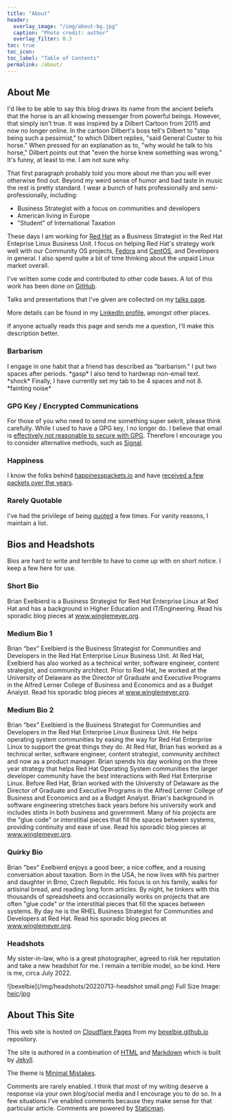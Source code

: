 ```yaml
---
title: "About"
header:
  overlay_image: "/img/about-bg.jpg"
  caption: "Photo credit: author"
  overlay_filter: 0.3
toc: true
toc_icon: 
toc_label: "Table of Contents"
permalink: /about/
---
```


## About Me

I'd like to be able to say this blog draws its name from the ancient beliefs that the horse is an all knowing messenger from powerful beings.
However, that simply isn't true.
It was inspired by a Dilbert Cartoon from 2015 and now no longer online.
In the cartoon Dilbert's boss tell's Dilbert to "stop being such a pessimist," to which Dilbert replies, "said General Custer to his horse."
When pressed for an explanation as to, "why would he talk to his horse," Dilbert points out that "even the horse knew something was wrong."
It's funny, at least to me.
I am not sure why.

That first paragraph probably told you more about me than you will ever otherwise find out.
Beyond my weird sense of humor and bad taste in music the rest is pretty standard.
I wear a bunch of hats professionally and semi-professionally, including:

* Business Strategist with a focus on communities and developers
* American living in Europe
* "Student" of International Taxation

These days I am working for [Red Hat](https://community.redhat.com) as a Business Strategist in the Red Hat Enteprise Linux Business Unit.
I focus on helping Red Hat's strategy work well with our Community OS projects, [Fedora](https://www.fedoraproject.org) and [CentOS](https://www.centos.org), and Developers in general.
I also spend quite a bit of time thinking about the unpaid Linux market overall.

I've written some code and contributed to other code bases.
A lot of this work has been done on [GitHub](https://github.com/bexelbie).

Talks and presentations that I've given are collected on my [talks page](/talks/).

More details can be found in my [LinkedIn profile](https://www.linkedin.com/in/bcexelbi), amongst other places.

If anyone actually reads this page and sends me a question, I'll make this description better.

### Barbarism

I engage in one habit that a friend has described as "barbarism."
I put two spaces after periods.  \*gasp\*
I also tend to hardwrap non-email text.  \*shock\*
Finally, I have currently set my tab to be 4 spaces and not 8.  \*fainting noise\*

### GPG Key / Encrypted Communications

For those of you who need to send me something super sekrit, please think carefully.
While I used to have a GPG key, I no longer do.
I believe that email is [effectively not reasonable to secure with GPG](https://latacora.micro.blog/2019/07/16/the-pgp-problem.html).
Therefore I encourage you to consider alternative methods, such as [Signal](https://signal.me/#p/+19194148915).

### Happiness

I know the folks behind [happinesspackets.io](https://happinesspackets.io) and have [received a few packets over the years](/happiness-packets).

### Rarely Quotable

I've had the privilege of being [quoted](/quoted) a few times.
For vanity reasons, I maintain a list.

## Bios and Headshots

Bios are hard to write and terrible to have to come up with on short notice.
I keep a few here for use.

### Short Bio

Brian Exelbierd is a Business Strategist for Red Hat Enterprise Linux at Red Hat and has a background in Higher Education and IT/Engineering.
Read his sporadic blog pieces at www.winglemeyer.org.

### Medium Bio 1

Brian “bex” Exelbierd is the Business Strategist for Communities and Developers in the Red Hat Enterprise Linux Business Unit.
At Red Hat, Exelbierd has also worked as a technical writer, software engineer, content strategist, and community architect.
Prior to Red Hat, he worked at the University of Delaware as the Director of Graduate and Executive Programs in the Alfred Lerner College of Business and Economics and as a Budget Analyst.
Read his sporadic blog pieces at www.winglemeyer.org.

### Medium Bio 2

Brian “bex” Exelbierd is the Business Strategist for Communities and Developers in the Red Hat Enterprise Linux Business Unit.
He helps operating system communities by easing the way for Red Hat Enterprise Linux to support the great things they do.
At Red Hat, Brian has worked as a technical writer, software engineer, content strategist, community architect and now as a product manager.
Brian spends his day working on the three year strategy that helps Red Hat Operating System communities the larger developer community have the best interactions with Red Hat Enterprise Linux.
Before Red Hat, Brian worked with the University of Delaware as the Director of Graduate and Executive Programs in the Alfred Lerner College of Business and Economics and as a Budget Analyst.
Brian's background in software engineering stretches back years before his university work and includes stints in both business and government.
Many of his projects are the "glue code" or interstitial pieces that fill the spaces between systems, providing continuity and ease of use.
Read his sporadic blog pieces at www.winglemeyer.org.

### Quirky Bio

Brian "bex" Exelbierd enjoys a good beer, a nice coffee, and a rousing conversation about taxation.
Born in the USA, he now lives with his partner and daughter in Brno, Czech Republic.
His focus is on his family, walks for artisinal bread, and reading long form articles.
By night, he tinkers with this thousands of spreadsheets and occasionally works on projects that are often "glue code" or the interstitial pieces that fill the spaces between systems.
By day he is the RHEL Business Strategist for Communities and Developers at Red Hat.
Read his sporadic blog pieces at www.winglemeyer.org.

### Headshots

My sister-in-law, who is a great photographer, agreed to risk her reputation and take a new headshot for me.  I remain a terrible model, so be kind.  Here is me, circa July 2022.

![bexelbie](/img/headshots/20220713-headshot small.png) Full Size Image: [heic](/img/headshots/20220713-headshot.heic)/[jpg](/img/headshots/20220713-headshot.jpg)

## About This Site

This web site is hosted on [Cloudflare Pages](https://pages.cloudflare.com/) from my [bexelbie.github.io](https://github.com/bexelbie/bexelbie.github.io) repository.

The site is authored in a combination of [HTML](https://en.wikipedia.org/wiki/HTML) and [Markdown](https://daringfireball.net/projects/markdown/) which is built by [Jekyll](https://jekyllrb.com/).

The theme is [Minimal Mistakes](https://mmistakes.github.io/minimal-mistakes/).

Comments are rarely enabled.
I think that most of my writing deserve a response via your own blog/social media and I encourage you to do so.
In a few situations I've enabled comments because they make sense for that particular article.
Comments are powered by [Staticman](https://staticman.net/).
